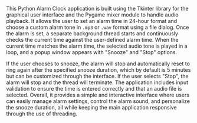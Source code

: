 This Python Alarm Clock application is built using the Tkinter library for the graphical user interface and the Pygame mixer module to handle audio playback. It allows the user to set an alarm time in 24-hour format and choose a custom alarm tone in `.mp3` or `.wav` format using a file dialog. Once the alarm is set, a separate background thread starts and continuously checks the current time against the user-defined alarm time. When the current time matches the alarm time, the selected audio tone is played in a loop, and a popup window appears with "Snooze" and "Stop" options.

If the user chooses to snooze, the alarm will stop and automatically reset to ring again after the specified snooze duration, which by default is 5 minutes but can be customized through the interface. If the user selects "Stop", the alarm will stop and the thread will terminate. The application includes input validation to ensure the time is entered correctly and that an audio file is selected. Overall, it provides a simple and interactive interface where users can easily manage alarm settings, control the alarm sound, and personalize the snooze duration, all while keeping the main application responsive through the use of threading.
